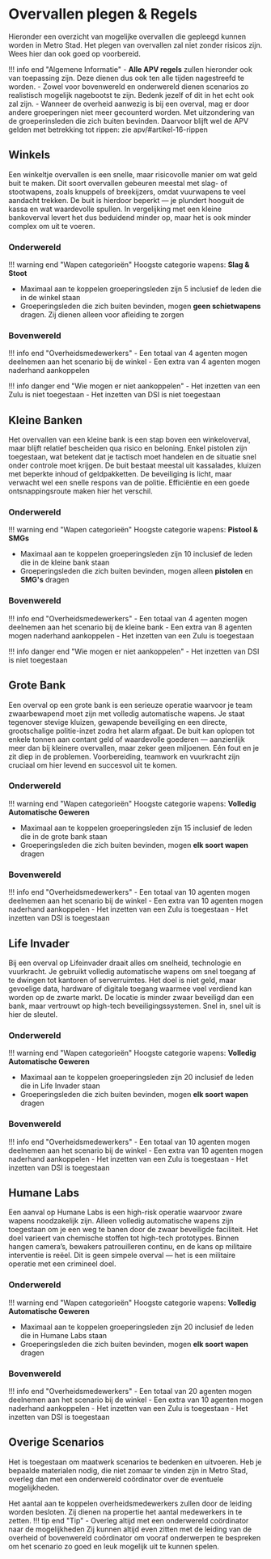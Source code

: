 # Overvallen plegen & Regels
Hieronder een overzicht van mogelijke overvallen die gepleegd kunnen worden in Metro Stad. Het plegen van overvallen
zal niet zonder risicos zijn. Wees hier dan ook goed op voorbereid. 

!!! info end "Algemene Informatie"
    - **Alle APV regels** zullen hieronder ook van toepassing zijn. Deze dienen dus ook ten alle tijden nagestreefd te worden.
    - Zowel voor bovenwereld en onderwereld dienen scenarios zo realistisch mogelijk nagebootst te zijn. Bedenk jezelf of dit in het
    echt ook zal zijn.
    - Wanneer de overheid aanwezig is bij een overval, mag er door andere groeperingen niet meer gecounterd worden. Met uitzondering van
    de groeperinsleden die zich buiten bevinden. Daarvoor blijft wel de APV gelden met betrekking tot rippen: zie apv/#artikel-16-rippen


## Winkels
Een winkeltje overvallen is een snelle, maar risicovolle manier om wat geld buit te maken. 
Dit soort overvallen gebeuren meestal met slag- of stootwapens, zoals knuppels of breekijzers, 
omdat vuurwapens te veel aandacht trekken. De buit is hierdoor beperkt — je plundert hooguit de 
kassa en wat waardevolle spullen. In vergelijking met een kleine bankoverval levert het dus beduidend
minder op, maar het is ook minder complex om uit te voeren.

### Onderwereld
!!! warning end "Wapen categorieën" 
    Hoogste categorie wapens: **Slag & Stoot**

- Maximaal aan te koppelen groeperingsleden zijn 5 inclusief de leden die in de winkel staan
- Groeperingsleden die zich buiten bevinden, mogen **geen schietwapens** dragen. Zij dienen alleen voor afleiding te zorgen

### Bovenwereld
!!! info end "Overheidsmedewerkers"
    - Een totaal van 4 agenten mogen deelnemen aan het scenario bij de winkel
    - Een extra van 4 agenten mogen naderhand aankoppelen

!!! info danger end "Wie mogen er niet aankoppelen"
    - Het inzetten van een Zulu is niet toegestaan
    - Het inzetten van DSI is niet toegestaan

## Kleine Banken
Het overvallen van een kleine bank is een stap boven een winkeloverval, maar blijft relatief
bescheiden qua risico en beloning. Enkel pistolen zijn toegestaan, wat betekent dat je tactisch 
moet handelen en de situatie snel onder controle moet krijgen. De buit bestaat meestal uit kassalades,
kluizen met beperkte inhoud of geldpakketten. De beveiliging is licht, maar verwacht wel een snelle 
respons van de politie. Efficiëntie en een goede ontsnappingsroute maken hier het verschil.

### Onderwereld
!!! warning end "Wapen categorieën"
    Hoogste categorie wapens: **Pistool & SMGs**
- Maximaal aan te koppelen groeperingsleden zijn 10 inclusief de leden die in de kleine bank staan
- Groeperingsleden die zich buiten bevinden, mogen alleen **pistolen** en **SMG's** dragen

### Bovenwereld
!!! info end "Overheidsmedewerkers"
    - Een totaal van 4 agenten mogen deelnemen aan het scenario bij de kleine bank
    - Een extra van 8 agenten mogen naderhand aankoppelen
    - Het inzetten van een Zulu is toegestaan

!!! info danger end "Wie mogen er niet aankoppelen"
    - Het inzetten van DSI is niet toegestaan

## Grote Bank
Een overval op een grote bank is een serieuze operatie waarvoor je team zwaarbewapend moet zijn met
volledig automatische wapens. Je staat tegenover stevige kluizen, gewapende beveiliging en een directe,
grootschalige politie-inzet zodra het alarm afgaat. De buit kan oplopen tot enkele tonnen aan contant geld
of waardevolle goederen — aanzienlijk meer dan bij kleinere overvallen, maar zeker geen miljoenen. Eén fout 
en je zit diep in de problemen. Voorbereiding, teamwork en vuurkracht zijn cruciaal om hier levend en succesvol uit te komen.

### Onderwereld
!!! warning end "Wapen categorieën"
    Hoogste categorie wapens: **Volledig Automatische Geweren**
- Maximaal aan te koppelen groeperingsleden zijn 15 inclusief de leden die in de grote bank staan
- Groeperingsleden die zich buiten bevinden, mogen **elk soort wapen** dragen

### Bovenwereld
!!! info end "Overheidsmedewerkers"
    - Een totaal van 10 agenten mogen deelnemen aan het scenario bij de winkel
    - Een extra van 10 agenten mogen naderhand aankoppelen
    - Het inzetten van een Zulu is toegestaan
    - Het inzetten van DSI is toegestaan

## Life Invader
Bij een overval op Lifeinvader draait alles om snelheid, technologie en vuurkracht. Je gebruikt volledig 
automatische wapens om snel toegang af te dwingen tot kantoren of serverruimtes. Het doel is niet geld, 
maar gevoelige data, hardware of digitale toegang waarmee veel verdiend kan worden op de zwarte markt. De
locatie is minder zwaar beveiligd dan een bank, maar vertrouwt op high-tech beveiligingssystemen. Snel in, 
snel uit is hier de sleutel.

### Onderwereld
!!! warning end "Wapen categorieën"
    Hoogste categorie wapens: **Volledig Automatische Geweren**
- Maximaal aan te koppelen groeperingsleden zijn 20 inclusief de leden die in Life Invader staan
- Groeperingsleden die zich buiten bevinden, mogen **elk soort wapen** dragen

### Bovenwereld
!!! info end "Overheidsmedewerkers"
    - Een totaal van 10 agenten mogen deelnemen aan het scenario bij de winkel
    - Een extra van 10 agenten mogen naderhand aankoppelen
    - Het inzetten van een Zulu is toegestaan
    - Het inzetten van DSI is toegestaan

## Humane Labs
Een aanval op Humane Labs is een high-risk operatie waarvoor zware wapens noodzakelijk zijn. 
Alleen volledig automatische wapens zijn toegestaan om je een weg te banen door de zwaar beveiligde faciliteit. 
Het doel varieert van chemische stoffen tot high-tech prototypes. Binnen hangen camera’s, bewakers patrouilleren 
continu, en de kans op militaire interventie is reëel. Dit is geen simpele overval — het is een militaire operatie
met een crimineel doel.

### Onderwereld
!!! warning end "Wapen categorieën"
    Hoogste categorie wapens: **Volledig Automatische Geweren**

- Maximaal aan te koppelen groeperingsleden zijn 20 inclusief de leden die in Humane Labs staan
- Groeperingsleden die zich buiten bevinden, mogen **elk soort wapen** dragen

### Bovenwereld
!!! info end "Overheidsmedewerkers"
    - Een totaal van 20 agenten mogen deelnemen aan het scenario bij de winkel
    - Een extra van 10 agenten mogen naderhand aankoppelen
    - Het inzetten van een Zulu is toegestaan
    - Het inzetten van DSI is toegestaan

## Overige Scenarios
Het is toegestaan om maatwerk scenarios te bedenken en uitvoeren. Heb je bepaalde materialen nodig, die niet zomaar
te vinden zijn in Metro Stad, overleg dan met een onderwereld coördinator over de eventuele mogelijkheden.

Het aantal aan te koppelen overheidsmedewerkers zullen door de leiding worden besloten. Zij dienen na propertie het aantal
medewerkers in te zetten.
!!! tip end "Tip"
    - Overleg altijd met een onderwereld coördinator naar de mogelijkheden
    Zij kunnen altijd even zitten met de leiding van de overheid of bovenwereld coördinator om vooraf onderwerpen te bespreken om het scenario
    zo goed en leuk mogelijk uit te kunnen spelen.